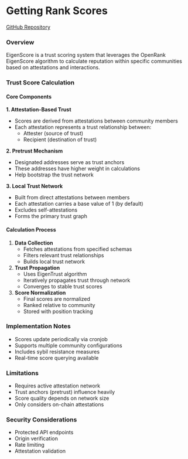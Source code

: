 # Getting Rank Scores

[GitHub Repository](https://github.com/circle-dot/eigenscore)

### Overview

EigenScore is a trust scoring system that leverages the OpenRank EigenScore algorithm to calculate reputation within specific communities based on attestations and interactions.

### Trust Score Calculation

#### Core Components

**1. Attestation-Based Trust**

* Scores are derived from attestations between community members
* Each attestation represents a trust relationship between:
  * Attester (source of trust)
  * Recipient (destination of trust)

**2. Pretrust Mechanism**

* Designated addresses serve as trust anchors
* These addresses have higher weight in calculations
* Help bootstrap the trust network

**3. Local Trust Network**

* Built from direct attestations between members
* Each attestation carries a base value of 1 (by default)
* Excludes self-attestations
* Forms the primary trust graph

#### Calculation Process

1. **Data Collection**
   * Fetches attestations from specified schemas
   * Filters relevant trust relationships
   * Builds local trust network
2. **Trust Propagation**
   * Uses EigenTrust algorithm
   * Iteratively propagates trust through network
   * Converges to stable trust scores
3. **Score Normalization**
   * Final scores are normalized
   * Ranked relative to community
   * Stored with position tracking

### Implementation Notes

* Scores update periodically via cronjob
* Supports multiple community configurations
* Includes sybil resistance measures
* Real-time score querying available

### Limitations

* Requires active attestation network
* Trust anchors (pretrust) influence heavily
* Score quality depends on network size
* Only considers on-chain attestations

### Security Considerations

* Protected API endpoints
* Origin verification
* Rate limiting
* Attestation validation

